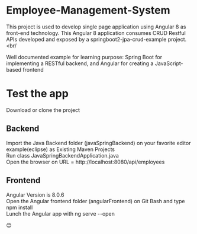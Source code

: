 # Employee-Management-System

This project is used to develop single page application using Angular 8 as front-end technology. This Angular 8 application consumes CRUD Restful APIs developed and exposed by a springboot2-jpa-crud-example project. <br/

Well documented example for learning purpose: Spring Boot for implementing a RESTful backend, and Angular for creating a JavaScript-based frontend <br />

# Test the app
Download or clone the project <br />
## Backend
Import the Java Backend folder (javaSpringBackend) on your favorite editor example(eclipse) as Existing Maven Projects <br />
Run class JavaSpringBackendApplication.java <br />
Open the browser on URL = http://localhost:8080/api/employees <br />
## Frontend
Angular Version is 8.0.6 <br />
Open the Angular frontend folder (angularFrontend) on Git Bash and type npm install <br />
Lunch the Angular app with ng serve --open <br />

😊

